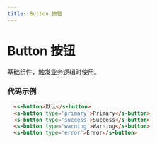 ```yaml
---
title: Button 按钮
---
```

# Button 按钮
基础组件，触发业务逻辑时使用。

<script>
  export default {
    data () {
      return {
        button: '默认'
      }
    }
  }

</script>

<template>
  <div>
    <s-button>{{button}}</s-button>
    <s-button type='primary'>Primary</s-button>
    <s-button type='success'>Success</s-button>
    <s-button type='warning'>Warning</s-button>
    <s-button type='error'>Error</s-button>
  </div>
</template>

### 代码示例
``` html
  <s-button>默认</s-button>
  <s-button type='primary'>Primary</s-button>
  <s-button type='success'>Success</s-button>
  <s-button type='warning'>Warning</s-button>
  <s-button type='error'>Error</s-button>
```